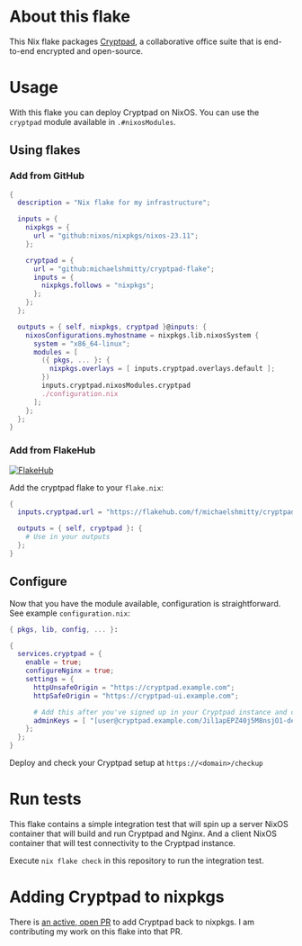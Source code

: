 # About this flake

This Nix flake packages [Cryptpad](https://cryptpad.org/), a collaborative office suite that is end-to-end encrypted and open-source.

# Usage

With this flake you can deploy Cryptpad on NixOS. You can use the `cryptpad` module available in `.#nixosModules`.

## Using flakes

### Add from GitHub

```nix
{
  description = "Nix flake for my infrastructure";

  inputs = {
    nixpkgs = {
      url = "github:nixos/nixpkgs/nixos-23.11";
    };

    cryptpad = {
      url = "github:michaelshmitty/cryptpad-flake";
      inputs = {
        nixpkgs.follows = "nixpkgs";
      };
    };
  };

  outputs = { self, nixpkgs, cryptpad }@inputs: {
    nixosConfigurations.myhostname = nixpkgs.lib.nixosSystem {
      system = "x86_64-linux";
      modules = [
        ({ pkgs, ... }: {
          nixpkgs.overlays = [ inputs.cryptpad.overlays.default ];
        })
        inputs.cryptpad.nixosModules.cryptpad
        ./configuration.nix
      ];
    };
  };
}
```

### Add from FlakeHub

[![FlakeHub](https://img.shields.io/endpoint?url=https://flakehub.com/f/michaelshmitty/cryptpad/badge)](https://flakehub.com/flake/michaelshmitty/cryptpad)

Add the cryptpad flake to your `flake.nix`:

```nix
{
  inputs.cryptpad.url = "https://flakehub.com/f/michaelshmitty/cryptpad/*.tar.gz";

  outputs = { self, cryptpad }: {
    # Use in your outputs
  };
}

```

## Configure

Now that you have the module available, configuration is straightforward. See example `configuration.nix`:

```nix
{ pkgs, lib, config, ... }:

{
  services.cryptpad = {
    enable = true;
    configureNginx = true;
    settings = {
      httpUnsafeOrigin = "https://cryptpad.example.com";
      httpSafeOrigin = "https://cryptpad-ui.example.com";

      # Add this after you've signed up in your Cryptpad instance and copy your public key:
      adminKeys = [ "[user@cryptpad.example.com/Jil1apEPZ40j5M8nsjO1-deadbeefHkt+QExscMzKhs=]" ];
    };
  };
}
```

Deploy and check your Cryptpad setup at `https://<domain>/checkup`

# Run tests
This flake contains a simple integration test that will spin up a server NixOS container that will build and
run Cryptpad and Nginx. And a client NixOS container that will test connectivity to the Cryptpad instance.

Execute `nix flake check` in this repository to run the integration test.

# Adding Cryptpad to nixpkgs

There is [an active, open PR](https://github.com/NixOS/nixpkgs/pull/251687) to add Cryptpad back to nixpkgs. I am
contributing my work on this flake into that PR.
